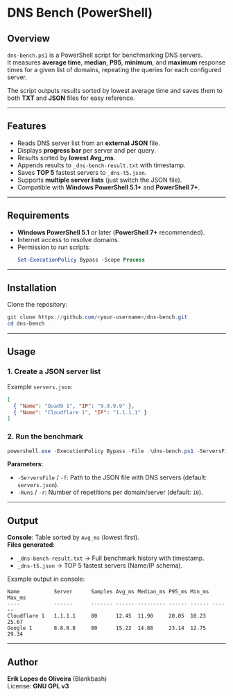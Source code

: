 # DNS Bench (PowerShell)

## Overview
`dns-bench.ps1` is a PowerShell script for benchmarking DNS servers.  
It measures **average time**, **median**, **P95**, **minimum**, and **maximum** response times for a given list of domains, repeating the queries for each configured server.  

The script outputs results sorted by lowest average time and saves them to both **TXT** and **JSON** files for easy reference.

---

## Features
- Reads DNS server list from an **external JSON** file.
- Displays **progress bar** per server and per query.
- Results sorted by **lowest Avg_ms**.
- Appends results to `_dns-bench-result.txt` with timestamp.
- Saves **TOP 5** fastest servers to `_dns-t5.json`.
- Supports **multiple server lists** (just switch the JSON file).
- Compatible with **Windows PowerShell 5.1+** and **PowerShell 7+**.

---

## Requirements
- **Windows PowerShell 5.1** or later (**PowerShell 7+** recommended).
- Internet access to resolve domains.
- Permission to run scripts:
  ```powershell
  Set-ExecutionPolicy Bypass -Scope Process
  ```

---

## Installation
Clone the repository:
```powershell
git clone https://github.com/<your-username>/dns-bench.git
cd dns-bench
```

---

## Usage

### 1. Create a JSON server list
Example `servers.json`:
```json
[
  { "Name": "Quad9 1", "IP": "9.9.9.9" },
  { "Name": "Cloudflare 1", "IP": "1.1.1.1" }
]
```

### 2. Run the benchmark
```powershell
powershell.exe -ExecutionPolicy Bypass -File .\dns-bench.ps1 -ServersFile servers.json -Runs 10
```

**Parameters**:
- `-ServersFile` / `-f`: Path to the JSON file with DNS servers (default: `servers.json`).
- `-Runs` / `-r`: Number of repetitions per domain/server (default: `10`).

---

## Output
**Console**: Table sorted by `Avg_ms` (lowest first).  
**Files generated**:
- `_dns-bench-result.txt` → Full benchmark history with timestamp.
- `_dns-t5.json` → TOP 5 fastest servers (Name/IP schema).

Example output in console:
```
Name           Server      Samples Avg_ms Median_ms P95_ms Min_ms Max_ms
----           ------      ------- ------ --------- ------ ------ ------
Cloudflare 1   1.1.1.1     80      12.45  11.90     20.05  10.23  25.67
Google 1       8.8.8.8     80      15.22  14.88     23.14  12.75  29.34
```

---

## Author
**Erik Lopes de Oliveira** (Blankbash)  
License: **GNU GPL v3**
